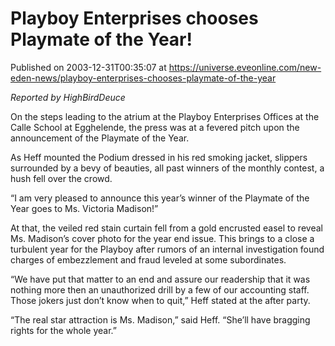 # Playboy Enterprises chooses Playmate of the Year!
Published on 2003-12-31T00:35:07 at https://universe.eveonline.com/new-eden-news/playboy-enterprises-chooses-playmate-of-the-year

_Reported by HighBirdDeuce_   
  
On the steps leading to the atrium at the Playboy Enterprises Offices at the Calle School at Egghelende, the press was at a fevered pitch upon the announcement of the Playmate of the Year.   
  
As Heff mounted the Podium dressed in his red smoking jacket, slippers surrounded by a bevy of beauties, all past winners of the monthly contest, a hush fell over the crowd.   
  
“I am very pleased to announce this year’s winner of the Playmate of the Year goes to Ms. Victoria Madison!”   
  
At that, the veiled red stain curtain fell from a gold encrusted easel to reveal Ms. Madison’s cover photo for the year end issue. This brings to a close a turbulent year for the Playboy after rumors of an internal investigation found charges of embezzlement and fraud leveled at some subordinates.   
  
“We have put that matter to an end and assure our readership that it was nothing more then an unauthorized drill by a few of our accounting staff. Those jokers just don’t know when to quit,” Heff stated at the after party.   
  
“The real star attraction is Ms. Madison,” said Heff. “She’ll have bragging rights for the whole year.”
